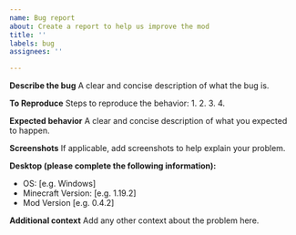```yaml
---
name: Bug report
about: Create a report to help us improve the mod
title: ''
labels: bug
assignees: ''

---
```


**Describe the bug**
A clear and concise description of what the bug is.

**To Reproduce**
Steps to reproduce the behavior:
1. 
2. 
3. 
4. 

**Expected behavior**
A clear and concise description of what you expected to happen.

**Screenshots**
If applicable, add screenshots to help explain your problem.

**Desktop (please complete the following information):**
 - OS: [e.g. Windows]
 - Minecraft Version: [e.g. 1.19.2]
 - Mod Version [e.g. 0.4.2]


**Additional context**
Add any other context about the problem here.
